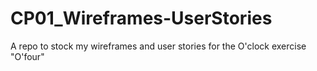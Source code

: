 # CP01_Wireframes-UserStories
A repo to stock my wireframes and user stories for the O'clock exercise "O'four"
